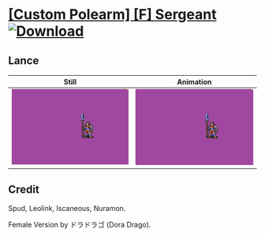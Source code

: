 # [\[Custom Polearm\] \[F\] Sergeant](./) [![Download](https://img.shields.io/badge/Download--red?style=social&logo=github)](https://minhaskamal.github.io/DownGit/#/home?url=https://github.com/Klokinator/FE-Repo/tree/main/Battle%20Animations%2FInfantry%20-%20(Lnc)%20Soldiers%2C%20Halberdiers%2F%5BCustom%20Polearm%5D%20%5BF%5D%20Sergeant%2F2.%20Lance)

## Lance

| Still | Animation |
| :---: | :-------: |
| ![Lance still](./Lance_000.png) | ![Lance](./Lance.gif) |

## Credit

Spud, Leolink, Iscaneous, Nuramon.

Female Version by ドラドラゴ (Dora Drago).
